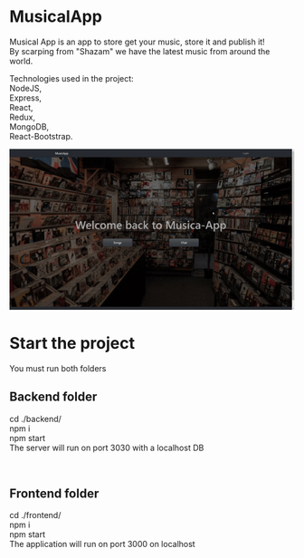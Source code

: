 # MusicalApp


Musical App is an app to store get your music, store it and publish it! <br>
By scarping from "Shazam" we have the latest music from around the world.

Technologies used in the project: <br>
NodeJS, <br>
Express, <br>
React, <br>
Redux, <br>
MongoDB, <br>
React-Bootstrap.


![Quick view on the project](https://github.com/idozemel/MusicalApp/blob/master/video/project_gif.gif)

# Start the project
You must run both folders
## Backend folder <br> 
cd ./backend/ <br>
npm i <br>
npm start <br>
The server will run on port 3030 with a localhost DB

<br>

## Frontend folder <nr>
cd ./frontend/ <br>
npm i <br>
npm start <br>
The application will run on port 3000 on localhost

